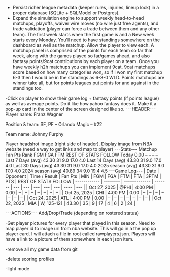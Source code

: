- Persist richer league metadata (keeper rules, injuries, lineup lock) in a proper database (SQLite + SQLModel or Postgres).
- Expand the simulation engine to support weekly head-to-head matchups, playoffs, waiver wire moves (no wire just free agents), and trade validation (player can force a trade between them and any other team). The first week starts when the first game is and a New week starts every Monday. You'll need to have standings somewhere on the dashboard as well as the matchup. Allow the player to view each. A matchup panel is comprised of the points for each team so far that week, along with the games played so far/games ahead, and also fantasy points/9cat contributions by each player on a team. Once you have weekly h2h matchups you can implement 9cat. 9cat matchups score based on how many categories won, so if I won my first matchup 6-3 then I would be in the standings as 6-3-0 WLD. Points matchups are winner take all, but for points leagues put points for and against in the standings too.

-Click on player to show their game log + fantasy points (if points league) as well as average points. Do it like how yahoo fantasy does it. 
Make it a pop-up card in the center of the screen designed like so.
   ---HEADER---
   Player name: Franz Wagner

   Position & team: SF, PF – Orlando Magic – #22

   Team name: Johnny Furphy

   Player headshot image (right side of header). Display image from NBA website (need a way to get links and map to player)
   ---Stats---
   Matchup	Fan Pts	Rank	FGM	FGA	FTM REST OF STATS FOLLOW
   Today	0.00	–	–	–	–
   Last 7 Days (avg)	43.30	31	9.0	17.0	4.0
   Last 14 Days (avg)	43.30	31	9.0	17.0	4.0
   Last 30 Days (avg)	43.30	31	9.0	17.0	4.0
   2025 season (avg)	43.30	31	9.0	17.0	4.0
   2024 season (avg)	40.89	34	9.0	19.4	4.5
   ---Game Log---
   | Date         | Opponent | Time / Result | Fan Pts | MIN | FGM | FGA | FTM | FTA | 3PTM | PTS | REST OF STATS FOLLOW
   | ------------ | -------- | ------------- | ------- | --- | --- | --- | --- | --- | ---- | --- |
   | Oct 27, 2025 | @PHI     | 4:00 PM       | 0.00    | –   | –   | –   | –   | –   | –    | –   |
   | Oct 25, 2025 | CHI      | 4:00 PM       | 0.00    | –   | –   | –   | –   | –   | –    | –   |
   | Oct 24, 2025 | ATL      | 4:00 PM       | 0.00    | –   | –   | –   | –   | –   | –    | –   |
   | Oct 22, 2025 | MIA      | W, 125–121    | 43.30   | 35  | 9   | 17  | 4   | 6   | 2    | 24  |

   ---ACTIONS---
   Add/Drop/Trade (depending on rostered status)

-Get player pictures for every player that played in this season. Need to map player id to image url from nba website. This will go in a the pop up player card. I will attach a file in root called rawplayers.json. Players will have a link to a picture of them somewhere in each json item. 

-remove all my game data from git

-delete scoring profiles

-light mode